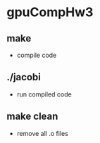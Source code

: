 # gpuCompHw3

## make
 - compile code
 
## ./jacobi
 - run compiled code
 
 ## make clean
 - remove all .o files

